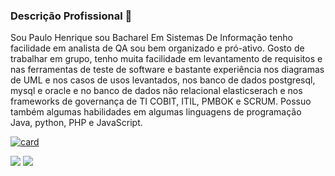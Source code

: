 ### Descrição Profissional 👋
Sou Paulo Henrique sou Bacharel Em Sistemas De Informação tenho facilidade em analista de QA sou bem organizado e pró-ativo. Gosto de trabalhar em grupo, tenho muita facilidade em levantamento de requisitos e nas ferramentas de teste de software e bastante experiência nos diagramas de UML e nos casos de usos levantados, nos banco de dados postgresql, mysql e oracle e no banco de dados não relacional elasticserach e nos frameworks de governança de TI COBIT, ITIL, PMBOK e SCRUM. Possuo também algumas habilidades em algumas linguagens de programação Java, python, PHP e JavaScript.

[![card](https://github-readme-stats.vercel.app/api?username=Paulo2991&theme=dark)](https://github.com/anuraghazra/github-readme-stats)

<!--
**Paulo2991/Paulo2991** is a ✨ _special_ ✨ repository because its `README.md` (this file) appears on your GitHub profile.

Here are some ideas to get you started:


- 🔭 I’m currently working on ...
- 🌱 I’m currently learning ...
- 👯 I’m looking to collaborate on ...
- 🤔 I’m looking for help with ...
- 💬 Ask me about ...
- 📫 How to reach me: ...
- 😄 Pronouns: ...
- ⚡ Fun fact: ...
-->
<a href="https://www.linkedin.com/in/paulo-henrique-vaz-barbosa-412a15160"><img src="https://img.shields.io/badge/LinkedIn-0077B5?style=for-the-badge&logo=linkedin&logoColor=white"></a>
<img src="https://img.shields.io/badge/GitHub-100000?style=for-the-badge&logo=github&logoColor=white"/>

